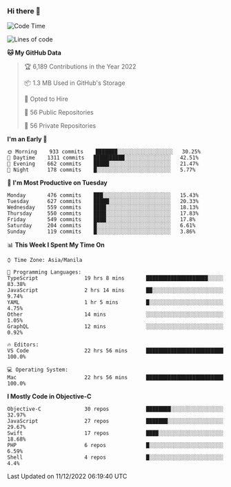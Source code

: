 ### Hi there 👋

<!--START_SECTION:waka-->
![Code Time](http://img.shields.io/badge/Code%20Time-3%2C468%20hrs%2034%20mins-blue)

![Lines of code](https://img.shields.io/badge/From%20Hello%20World%20I%27ve%20Written-2%20Million%20lines%20of%20code-blue)

**🐱 My GitHub Data** 

> 🏆 6,189 Contributions in the Year 2022
 > 
> 📦 1.3 MB Used in GitHub's Storage 
 > 
> 💼 Opted to Hire
 > 
> 📜 56 Public Repositories 
 > 
> 🔑 56 Private Repositories  
 > 
**I'm an Early 🐤** 

```text
🌞 Morning    933 commits    ███████░░░░░░░░░░░░░░░░░░   30.25% 
🌆 Daytime    1311 commits   ██████████░░░░░░░░░░░░░░░   42.51% 
🌃 Evening    662 commits    █████░░░░░░░░░░░░░░░░░░░░   21.47% 
🌙 Night      178 commits    █░░░░░░░░░░░░░░░░░░░░░░░░   5.77%

```
📅 **I'm Most Productive on Tuesday** 

```text
Monday       476 commits    ███░░░░░░░░░░░░░░░░░░░░░░   15.43% 
Tuesday      627 commits    █████░░░░░░░░░░░░░░░░░░░░   20.33% 
Wednesday    559 commits    ████░░░░░░░░░░░░░░░░░░░░░   18.13% 
Thursday     550 commits    ████░░░░░░░░░░░░░░░░░░░░░   17.83% 
Friday       549 commits    ████░░░░░░░░░░░░░░░░░░░░░   17.8% 
Saturday     204 commits    █░░░░░░░░░░░░░░░░░░░░░░░░   6.61% 
Sunday       119 commits    █░░░░░░░░░░░░░░░░░░░░░░░░   3.86%

```


📊 **This Week I Spent My Time On** 

```text
⌚︎ Time Zone: Asia/Manila

💬 Programming Languages: 
TypeScript               19 hrs 8 mins       ████████████████████░░░░░   83.38% 
JavaScript               2 hrs 14 mins       ██░░░░░░░░░░░░░░░░░░░░░░░   9.74% 
YAML                     1 hr 5 mins         █░░░░░░░░░░░░░░░░░░░░░░░░   4.75% 
Other                    14 mins             ░░░░░░░░░░░░░░░░░░░░░░░░░   1.05% 
GraphQL                  12 mins             ░░░░░░░░░░░░░░░░░░░░░░░░░   0.92%

🔥 Editors: 
VS Code                  22 hrs 56 mins      █████████████████████████   100.0%

💻 Operating System: 
Mac                      22 hrs 56 mins      █████████████████████████   100.0%

```

**I Mostly Code in Objective-C** 

```text
Objective-C              30 repos            ████████░░░░░░░░░░░░░░░░░   32.97% 
JavaScript               27 repos            ███████░░░░░░░░░░░░░░░░░░   29.67% 
Swift                    17 repos            ████░░░░░░░░░░░░░░░░░░░░░   18.68% 
PHP                      6 repos             █░░░░░░░░░░░░░░░░░░░░░░░░   6.59% 
Shell                    4 repos             █░░░░░░░░░░░░░░░░░░░░░░░░   4.4%

```



 Last Updated on 11/12/2022 06:19:40 UTC
<!--END_SECTION:waka-->


<!--
**rad182/rad182** is a ✨ _special_ ✨ repository because its `README.md` (this file) appears on your GitHub profile.

Here are some ideas to get you started:

- 🔭 I’m currently working on ...
- 🌱 I’m currently learning ...
- 👯 I’m looking to collaborate on ...
- 🤔 I’m looking for help with ...
- 💬 Ask me about ...
- 📫 How to reach me: ...
- 😄 Pronouns: ...
- ⚡ Fun fact: ...
-->
